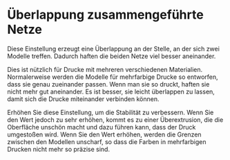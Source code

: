 Überlappung zusammengeführte Netze
====
Diese Einstellung erzeugt eine Überlappung an der Stelle, an der sich zwei Modelle treffen. Dadurch haften die beiden Netze viel besser aneinander.

Dies ist nützlich für Drucke mit mehreren verschiedenen Materialien. Normalerweise werden die Modelle für mehrfarbige Drucke so entworfen, dass sie genau zueinander passen. Wenn man sie so druckt, haften sie nicht mehr gut aneinander. Es ist besser, sie leicht überlappen zu lassen, damit sich die Drucke miteinander verbinden können.

Erhöhen Sie diese Einstellung, um die Stabilität zu verbessern. Wenn Sie den Wert jedoch zu sehr erhöhen, kommt es zu einer Überextrusion, die die Oberfläche unschön macht und dazu führen kann, dass der Druck umgestoßen wird. Wenn Sie den Wert erhöhen, werden die Grenzen zwischen den Modellen unscharf, so dass die Farben in mehrfarbigen Drucken nicht mehr so präzise sind.